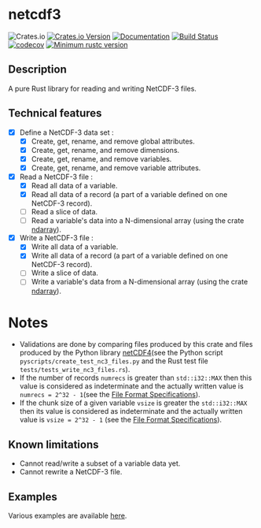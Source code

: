 # netcdf3

![Crates.io](https://img.shields.io/crates/l/netcdf3)
[![Crates.io Version](https://img.shields.io/crates/v/netcdf3.svg)](https://crates.io/crates/netcdf3)
[![Documentation](https://docs.rs/netcdf3/badge.svg)](https://docs.rs/netcdf3)
[![Build Status](https://travis-ci.com/julienbt/netcdf3.svg?branch=main)](https://app.travis-ci.com/github/julienbt/netcdf3)
[![codecov](https://codecov.io/gh/julienbt/netcdf3/branch/main/graph/badge.svg?token=XTHF1A50ZG)](https://codecov.io/gh/julienbt/netcdf3)
[![Minimum rustc version](https://img.shields.io/badge/rustc-1.65.0+-lightgray.svg)](#rust-version-requirements)

## Description

A pure Rust library for reading and writing NetCDF-3 files.

## Technical features

- [X] Define a NetCDF-3 data set :
    - [X] Create, get, rename, and remove global attributes.
    - [X] Create, get, rename, and remove dimensions.
    - [X] Create, get, rename, and remove variables.
    - [X] Create, get, rename, and remove variable attributes.
- [X] Read a NetCDF-3 file :
    - [X] Read all data of a variable.
    - [X] Read all data of a record (a part of a variable defined on one NetCDF-3 record).
    - [ ] Read a slice of data.
    - [ ] Read a variable's data into a N-dimensional array (using the crate [ndarray](https://github.com/rust-ndarray/ndarray)).
- [X] Write a NetCDF-3 file :
    - [X] Write all data of a variable.
    - [X] Write all data of a record (a part of a variable defined on one NetCDF-3 record).
    - [ ] Write a slice of data.
    - [ ] Write a variable's data from a N-dimensional array (using the crate [ndarray](https://github.com/rust-ndarray/ndarray)).

# Notes

- Validations are done by comparing files produced by this crate and files produced by the Python library [netCDF4](https://github.com/Unidata/netcdf4-python)(see the Python script `pyscripts/create_test_nc3_files.py` and the Rust test file `tests/tests_write_nc3_files.rs`).
- If the number of records `numrecs` is greater than `std::i32::MAX` then this value is considered as indeterminate and the actually written value is `numrecs = 2^32 - 1`(see the [File Format Specifications][File_Format_Specs]).
- If the chunk size of a given variable `vsize` is greater the `std::i32::MAX` then its value is considered as indeterminate and the actually written value is `vsize = 2^32 - 1` (see the [File Format Specifications][File_Format_Specs]).

## Known limitations

- Cannot read/write a subset of a variable data yet.
- Cannot rewrite a NetCDF-3 file.

## Examples

Various examples are available [here](https://docs.rs/netcdf3).

[File_Format_Specs]: https://www.unidata.ucar.edu/software/netcdf/docs/file_format_specifications.html
